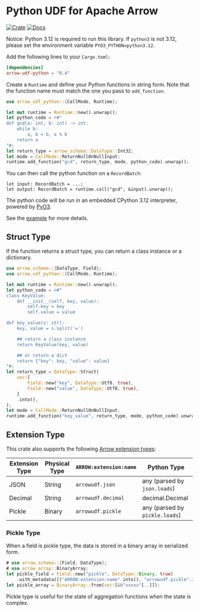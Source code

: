 # Python UDF for Apache Arrow

[![Crate](https://img.shields.io/crates/v/arrow-udf-python.svg)](https://crates.io/crates/arrow-udf-python)
[![Docs](https://docs.rs/arrow-udf-python/badge.svg)](https://docs.rs/arrow-udf-python)

Notice: Python 3.12 is required to run this library.
If `python3` is not 3.12, please set the environment variable `PYO3_PYTHON=python3.12`.

Add the following lines to your `Cargo.toml`:

```toml
[dependencies]
arrow-udf-python = "0.4"
```

Create a `Runtime` and define your Python functions in string form.
Note that the function name must match the one you pass to `add_function`.

```rust
use arrow_udf_python::{CallMode, Runtime};

let mut runtime = Runtime::new().unwrap();
let python_code = r#"
def gcd(a: int, b: int) -> int:
    while b:
        a, b = b, a % b
    return a
"#;
let return_type = arrow_schema::DataType::Int32;
let mode = CallMode::ReturnNullOnNullInput;
runtime.add_function("gcd", return_type, mode, python_code).unwrap();
```

You can then call the python function on a `RecordBatch`:

```rust,ignore
let input: RecordBatch = ...;
let output: RecordBatch = runtime.call("gcd", &input).unwrap();
```

The python code will be run in an embedded CPython 3.12 interpreter, powered by [PyO3](pyo3.rs).

See the [example](examples/python.rs) for more details.

## Struct Type

If the function returns a struct type, you can return a class instance or a dictionary.

```rust
use arrow_schema::{DataType, Field};
use arrow_udf_python::{CallMode, Runtime};

let mut runtime = Runtime::new().unwrap();
let python_code = r#"
class KeyValue:
    def __init__(self, key, value):
        self.key = key
        self.value = value

def key_value(s: str):
    key, value = s.split('=')

    ## return a class instance
    return KeyValue(key, value)

    ## or return a dict
    return {"key": key, "value": value}
"#;
let return_type = DataType::Struct(
    vec![
        Field::new("key", DataType::Utf8, true),
        Field::new("value", DataType::Utf8, true),
    ]
    .into(),
);
let mode = CallMode::ReturnNullOnNullInput;
runtime.add_function("key_value", return_type, mode, python_code).unwrap();
```

## Extension Type

This crate also supports the following [Arrow extension types](https://arrow.apache.org/docs/format/Columnar.html#extension-types):

| Extension Type | Physical Type  | `ARROW:extension:name` | Python Type                    |
| -------------- | -------------- | ---------------------- | ------------------------------ |
| JSON           | String         | `arrowudf.json`        | any (parsed by `json.loads`)   |
| Decimal        | String         | `arrowudf.decimal`     | decimal.Decimal                |
| Pickle         | Binary         | `arrowudf.pickle`      | any (parsed by `pickle.loads`) |

### Pickle Type

When a field is pickle type, the data is stored in a binary array in serialized form.

```rust
# use arrow_schema::{Field, DataType};
# use arrow_array::BinaryArray;
let pickle_field = Field::new("pickle", DataType::Binary, true)
    .with_metadata([("ARROW:extension:name".into(), "arrowudf.pickle".into())].into());
let pickle_array = BinaryArray::from(vec![&b"xxxxx"[..]]);
```

Pickle type is useful for the state of aggregation functions when the state is complex.
